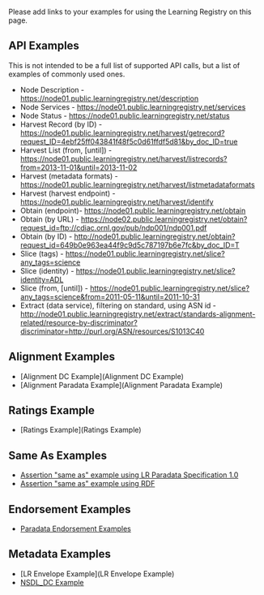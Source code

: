 Please add links to your examples for using the Learning Registry on this page.

## API Examples
This is not intended to be a full list of supported API calls, but a list of examples of commonly used ones.
* Node Description - https://node01.public.learningregistry.net/description
* Node Services - https://node01.public.learningregistry.net/services
* Node Status - https://node01.public.learningregistry.net/status
* Harvest Record (by ID) - https://node01.public.learningregistry.net/harvest/getrecord?request_ID=4ebf25ff043841f48f5c0d61ffdf5d81&by_doc_ID=true
* Harvest List (from, [until]) - https://node01.public.learningregistry.net/harvest/listrecords?from=2013-11-01&until=2013-11-02
* Harvest (metadata formats) - https://node01.public.learningregistry.net/harvest/listmetadataformats
* Harvest (harvest endpoint) - https://node01.public.learningregistry.net/harvest/identify
* Obtain (endpoint)- https://node01.public.learningregistry.net/obtain
* Obtain (by URL) - https://node02.public.learningregistry.net/obtain?request_id=ftp://cdiac.ornl.gov/pub/ndp001/ndp001.pdf
* Obtain (by ID) - http://node01.public.learningregistry.net/obtain?request_id=649b0e963ea44f9c9d5c787197b6e7fc&by_doc_ID=T
* Slice (tags) - https://node01.public.learningregistry.net/slice?any_tags=science
* Slice (identity) - https://node01.public.learningregistry.net/slice?identity=ADL
* Slice (from, [until]) - https://node01.public.learningregistry.net/slice?any_tags=science&from=2011-05-11&until=2011-10-31
* Extract (data service), filtering on standard, using ASN id  - http://node01.public.learningregistry.net/extract/standards-alignment-related/resource-by-discriminator?discriminator=http://purl.org/ASN/resources/S1013C40


## Alignment Examples
* [Alignment DC Example](Alignment DC Example)
* [Alignment Paradata Example](Alignment Paradata Example)

## Ratings Example
* [Ratings Example](Ratings Example)

## Same As Examples
* [Assertion "same as" example using LR Paradata Specification 1.0](Assertion-same-as-example-using-LR-Paradata-Specification-1.0)
* [Assertion "same as" example using RDF](Assertion-same-as-example-using-RDF)

## Endorsement Examples
* [Paradata Endorsement Examples](Paradata-Endorsement-Examples)

## Metadata Examples
* [LR Envelope Example](LR Envelope Example)
* [NSDL_DC Example](NSDL-DC-Example)
